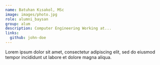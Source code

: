 ```yaml
---
name: Batuhan Kısakol, MSc
image: images/photo.jpg
role: alumni_baysan
group: alum
description: Computer Engineering Working at...
links:
  github: john-doe
---
```


Lorem ipsum dolor sit amet, consectetur adipiscing elit, sed do eiusmod tempor incididunt ut labore et dolore magna aliqua.
